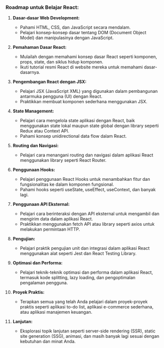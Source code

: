 ### Roadmap untuk Belajar React:

1. **Dasar-dasar Web Development:**
   - Pahami HTML, CSS, dan JavaScript secara mendalam.
   - Pelajari konsep-konsep dasar tentang DOM (Document Object Model) dan manipulasinya dengan JavaScript.

2. **Pemahaman Dasar React:**
   - Mulailah dengan memahami konsep dasar React seperti komponen, props, state, dan siklus hidup komponen.
   - Ikuti tutorial resmi React di website mereka untuk memahami dasar-dasarnya.

3. **Pengembangan React dengan JSX:**
   - Pelajari JSX (JavaScript XML) yang digunakan dalam pembangunan antarmuka pengguna (UI) dengan React.
   - Praktikkan membuat komponen sederhana menggunakan JSX.

4. **State Management:**
   - Pelajari cara mengelola state aplikasi dengan React, baik menggunakan state lokal maupun state global dengan library seperti Redux atau Context API.
   - Pahami konsep unidirectional data flow dalam React.

5. **Routing dan Navigasi:**
   - Pelajari cara menangani routing dan navigasi dalam aplikasi React menggunakan library seperti React Router.

6. **Penggunaan Hooks:**
   - Pelajari penggunaan React Hooks untuk menambahkan fitur dan fungsionalitas ke dalam komponen fungsional.
   - Pahami hooks seperti useState, useEffect, useContext, dan banyak lagi.

7. **Penggunaan API Eksternal:**
   - Pelajari cara berinteraksi dengan API eksternal untuk mengambil dan mengirim data dalam aplikasi React.
   - Praktikkan menggunakan fetch API atau library seperti axios untuk melakukan permintaan HTTP.

8. **Pengujian:**
   - Pelajari praktik pengujian unit dan integrasi dalam aplikasi React menggunakan alat seperti Jest dan React Testing Library.

9. **Optimasi dan Performa:**
   - Pelajari teknik-teknik optimasi dan performa dalam aplikasi React, termasuk kode splitting, lazy loading, dan pengoptimalan pengalaman pengguna.

10. **Proyek Praktis:**
    - Terapkan semua yang telah Anda pelajari dalam proyek-proyek praktis seperti aplikasi to-do list, aplikasi e-commerce sederhana, atau aplikasi manajemen keuangan.

11. **Lanjutan:**
    - Eksplorasi topik lanjutan seperti server-side rendering (SSR), static site generation (SSG), animasi, dan masih banyak lagi sesuai dengan kebutuhan dan minat Anda.
